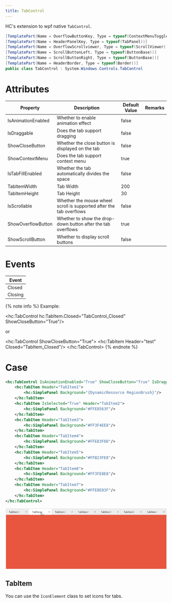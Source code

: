 ```yaml
---
title: TabControl
---
```


HC's extension to wpf native `TabControl`.

```cs
[TemplatePart(Name = OverflowButtonKey, Type = typeof(ContextMenuToggleButton))]
[TemplatePart(Name = HeaderPanelKey, Type = typeof(TabPanel))]
[TemplatePart(Name = OverflowScrollviewer, Type = typeof(ScrollViewer))]
[TemplatePart(Name = ScrollButtonLeft, Type = typeof(ButtonBase))]
[TemplatePart(Name = ScrollButtonRight, Type = typeof(ButtonBase))]
[TemplatePart(Name = HeaderBorder, Type = typeof(Border))]
public class TabControl : System.Windows.Controls.TabControl
```

# Attributes
|Property|Description|Default Value|Remarks|
|-|-|-|-|
|IsAnimationEnabled|Whether to enable animation effect|false||
|IsDraggable|Does the tab support dragging|false||
|ShowCloseButton|Whether the close button is displayed on the tab|false||
|ShowContextMenu|Does the tab support context menu|true||
|IsTabFillEnabled|Whether the tab automatically divides the space|false||
|TabItemWidth|Tab Width|200||
|TabItemHeight|Tab Height|30||
|IsScrollable|Whether the mouse wheel scroll is supported after the tab overflows|false||
|ShowOverflowButton|Whether to show the drop-down button after the tab overflows|true||
|ShowScrollButton|Whether to display scroll buttons|false||

# Events
|Event|
|-|
|Closed|
|Closing|

{% note info %}
Example:

<hc:TabControl hc:TabItem.Closed="TabControl_Closed" ShowCloseButton="True"/>

or

<hc:TabControl  ShowCloseButton="True">
    <hc:TabItem Header="test" Closed="TabItem_Closed"/>
</hc:TabControl>
{% endnote %}


# Case

```xml
<hc:TabControl IsAnimationEnabled="True" ShowCloseButton="True" IsDraggable="True" IsTabFillEnabled="True" Width="800" Height="300">
    <hc:TabItem Header="TabItem1">
        <hc:SimplePanel Background="{DynamicResource RegionBrush}"/>
    </hc:TabItem>
    <hc:TabItem IsSelected="True" Header="TabItem2">
        <hc:SimplePanel Background="#FFE8563F"/>
    </hc:TabItem>
    <hc:TabItem Header="TabItem3">
        <hc:SimplePanel Background="#FF3F4EE8"/>
    </hc:TabItem>
    <hc:TabItem Header="TabItem4">
        <hc:SimplePanel Background="#FFE83F6D"/>
    </hc:TabItem>
    <hc:TabItem Header="TabItem5">
        <hc:SimplePanel Background="#FFB23FE8"/>
    </hc:TabItem>
    <hc:TabItem Header="TabItem6">
        <hc:SimplePanel Background="#FF3FE8E8"/>
    </hc:TabItem>
    <hc:TabItem Header="TabItem7">
        <hc:SimplePanel Background="#FFE8E03F"/>
    </hc:TabItem>
</hc:TabControl>
```

![TabControl](https://raw.githubusercontent.com/HandyOrg/HandyOrgResource/master/HandyControl/Resources/TabControl.gif)

## TabItem
You can use the `IconElement` class to set icons for tabs.